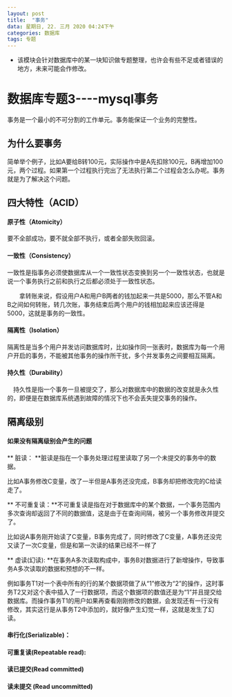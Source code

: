 ```yaml
---
layout: post
title:  "事务"
data: 星期日, 22. 三月 2020 04:24下午 
categories: 数据库
tags: 专题
---
```

* 该模块会针对数据库中的某一块知识做专题整理，也许会有些不足或者错误的地方，未来可能会作修改。

# 数据库专题3----mysql事务
事务是一个最小的不可分割的工作单元。事务能保证一个业务的完整性。


## 为什么要事务
简单举个例子，比如A要给B转100元，实际操作中是A先扣除100元，B再增加100元，两个过程。如果第一个过程执行完出了无法执行第二个过程会怎么办呢。事务就是为了解决这个问题。

## 四大特性（ACID）
#### 原子性（Atomicity）
要不全部成功，要不就全部不执行，或者全部失败回滚。

#### 一致性（Consistency）
一致性是指事务必须使数据库从一个一致性状态变换到另一个一致性状态，也就是说一个事务执行之前和执行之后都必须处于一致性状态。

　　拿转账来说，假设用户A和用户B两者的钱加起来一共是5000，那么不管A和B之间如何转账，转几次账，事务结束后两个用户的钱相加起来应该还得是5000，这就是事务的一致性。


#### 隔离性（Isolation）
隔离性是当多个用户并发访问数据库时，比如操作同一张表时，数据库为每一个用户开启的事务，不能被其他事务的操作所干扰，多个并发事务之间要相互隔离。


#### 持久性（Durability）
　持久性是指一个事务一旦被提交了，那么对数据库中的数据的改变就是永久性的，即便是在数据库系统遇到故障的情况下也不会丢失提交事务的操作。


## 隔离级别

#### 如果没有隔离级别会产生的问题
** 脏读： **脏读是指在一个事务处理过程里读取了另一个未提交的事务中的数据。
>
比如A事务修改C变量，改了一半但是A事务还没完成，B事务却把修改完的C给读走了。

** 不可重复读：**不可重复读是指在对于数据库中的某个数据，一个事务范围内多次查询却返回了不同的数据值，这是由于在查询间隔，被另一个事务修改并提交了。
>
比如说A事务刚开始读了C变量，B事务完成了，同时修改了C变量，A事务还没完又读了一次C变量，但是和第一次读的结果已经不一样了

** 虚读(幻读): **在事务A多次读取构成中，事务B对数据进行了新增操作，导致事务A多次读取的数据和预想的不一样。

>
例如事务T1对一个表中所有的行的某个数据项做了从“1”修改为“2”的操作，这时事务T2又对这个表中插入了一行数据项，而这个数据项的数值还是为“1”并且提交给数据库。而操作事务T1的用户如果再查看刚刚修改的数据，会发现还有一行没有修改，其实这行是从事务T2中添加的，就好像产生幻觉一样，这就是发生了幻读。

#### 串行化(Serializable)：


#### 可重复读(Repeatable read):


#### 读已提交(Read committed)


#### 读未提交 (Read uncommitted)























